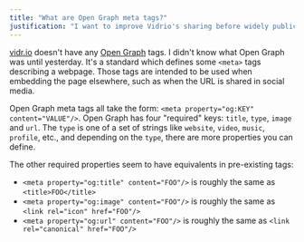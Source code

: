 ```yaml
---
title: "What are Open Graph meta tags?"
justification: "I want to improve Vidrio's sharing before widely publicizing it."
---
```


[vidr.io](https://vidr.io) doesn't have any [Open Graph](http://ogp.me/) tags. I didn't know what Open Graph was until yesterday. It's a standard which defines some `<meta>` tags describing a webpage. Those tags are intended to be used when embedding the page elsewhere, such as when the URL is shared in social media.

Open Graph meta tags all take the form: `<meta property="og:KEY" content="VALUE"/>`. Open Graph has four "required" keys: `title`, `type`, `image` and `url`. The `type` is one of a set of strings like `website`, `video`, `music`, `profile`, etc., and depending on the `type`, there are more properties you can define.

The other required properties seem to have equivalents in pre-existing tags:

* `<meta property="og:title" content="FOO"/>` is roughly the same as `<title>FOO</title>`
* `<meta property="og:image" content="FOO"/>` is roughly the same as `<link rel="icon" href="FOO"/>`
* `<meta property="og:url" content="FOO"/>` is roughly the same as `<link rel="canonical" href="FOO"/>`
